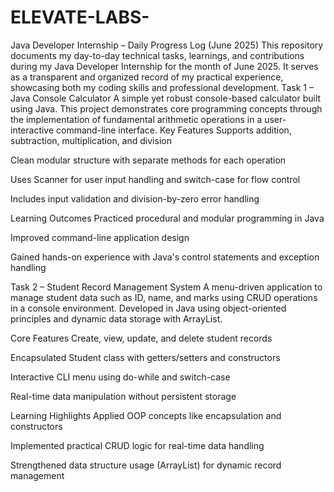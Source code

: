 # ELEVATE-LABS-
 Java Developer Internship – Daily Progress Log (June 2025) This repository documents my day-to-day technical tasks, learnings, and contributions during my Java Developer Internship for the month of June 2025. It serves as a transparent and organized record of my practical experience, showcasing both my coding skills and professional development.
Task 1 – Java Console Calculator
A simple yet robust console-based calculator built using Java. This project demonstrates core programming concepts through the implementation of fundamental arithmetic operations in a user-interactive command-line interface.
Key Features
Supports addition, subtraction, multiplication, and division

Clean modular structure with separate methods for each operation

Uses Scanner for user input handling and switch-case for flow control

Includes input validation and division-by-zero error handling

Learning Outcomes
Practiced procedural and modular programming in Java

Improved command-line application design

Gained hands-on experience with Java's control statements and exception handling

Task 2 – Student Record Management System
A menu-driven application to manage student data such as ID, name, and marks using CRUD operations in a console environment. Developed in Java using object-oriented principles and dynamic data storage with ArrayList.

Core Features
Create, view, update, and delete student records

Encapsulated Student class with getters/setters and constructors

Interactive CLI menu using do-while and switch-case

Real-time data manipulation without persistent storage

Learning Highlights
Applied OOP concepts like encapsulation and constructors

Implemented practical CRUD logic for real-time data handling

Strengthened data structure usage (ArrayList) for dynamic record management
